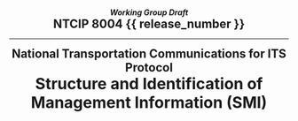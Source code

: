 #

<div style="text-align: center; font-style: italic; font-weight: bold;">
  Working Group Draft
</div>

<div style="text-align: center; font-size: 1.5em; font-weight: bold;">
  NTCIP 8004 {{ release_number }}
</div>

---

<div style="text-align: center; font-size: 1.5em; font-weight: bold;">
  National Transportation Communications for ITS Protocol
</div>

<div style="text-align: center; font-size: 2em; font-weight: bold;">
  Structure and Identification of Management Information (SMI)
</div>
<div></div>
